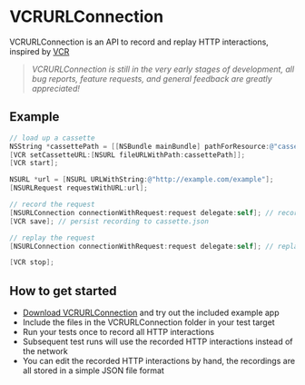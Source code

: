 # VCRURLConnection
VCRURLConnection is an API to record and replay HTTP interactions, inspired by [VCR](https://github.com/myronmarston/vcr)

> _VCRURLConnection is still in the very early stages of development, all bug reports, feature requests, and general feedback are greatly appreciated!_

## Example
``` objective-c
// load up a cassette
NSString *cassettePath = [[NSBundle mainBundle] pathForResource:@"cassette" ofType:@"json"];
[VCR setCassetteURL:[NSURL fileURLWithPath:cassettePath]];
[VCR start];

NSURL *url = [NSURL URLWithString:@"http://example.com/example"];
[NSURLRequest requestWithURL:url];

// record the request
[NSURLConnection connectionWithRequest:request delegate:self]; // records real HTTP response
[VCR save]; // persist recording to cassette.json

// replay the request
[NSURLConnection connectionWithRequest:request delegate:self]; // replay recorded HTTP response

[VCR stop];
```

## How to get started
- [Download VCRURLConnection](https://github.com/dstnbrkr/VCRURLConnection/zipball/master) and try out the included example app
- Include the files in the VCRURLConnection folder in your test target
- Run your tests once to record all HTTP interactions
- Subsequent test runs will use the recorded HTTP interactions instead of the network
- You can edit the recorded HTTP interactions by hand, the recordings are all stored in a simple JSON file format






